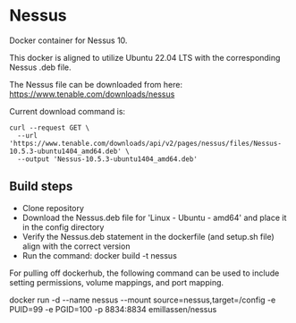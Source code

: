 # Nessus
Docker container for Nessus 10.

This docker is aligned to utilize Ubuntu 22.04 LTS with the corresponding Nessus .deb file. 

The Nessus file can be downloaded from here: https://www.tenable.com/downloads/nessus

Current download command is:

```
curl --request GET \
  --url 'https://www.tenable.com/downloads/api/v2/pages/nessus/files/Nessus-10.5.3-ubuntu1404_amd64.deb' \
  --output 'Nessus-10.5.3-ubuntu1404_amd64.deb'
```

## Build steps
- Clone repository
- Download the Nessus.deb file for 'Linux - Ubuntu - amd64' and place it in the config directory
- Verify the Nessus.deb statement in the dockerfile (and setup.sh file) align with the correct version
- Run the command: docker build -t nessus

For pulling off dockerhub, the following command can be used to include setting permissions, volume mappings, and port mapping.

docker run -d --name nessus --mount source=nessus,target=/config -e PUID=99 -e PGID=100 -p 8834:8834 emillassen/nessus
